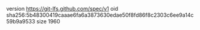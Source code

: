 version https://git-lfs.github.com/spec/v1
oid sha256:5b48300419caaae6fa6a3873630edae50f8fd86f8c2303c6ee9a14c59b9a9533
size 1960
